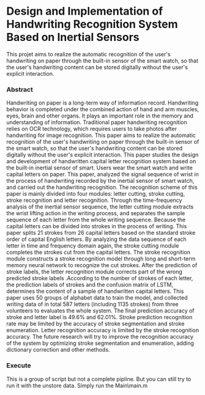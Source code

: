 # Design and Implementation of Handwriting Recognition System Based on Inertial Sensors
This projet aims to realize the automatic recognition of the user's handwriting on paper through the built-in sensor of the smart watch, so that the user's handwriting content can be stored digitally without the user's explicit interaction.

### Abstract
Handwriting on paper is a long-term way of information record. Handwriting
behavior is completed under the combined action of hand and arm muscles, eyes, brain
and other organs. It plays an important role in the memory and understanding of
information. Traditional paper handwriting recognition relies on OCR technology, which requires users to take photos after handwriting for image recognition. This paper
aims to realize the automatic recognition of the user's handwriting on paper through the
built-in sensor of the smart watch, so that the user's handwriting content can be stored
digitally without the user's explicit interaction. This paper studies the design and development of handwritten capital letter
recognition system based on the built-in inertial sensor of smart. Users wear the smart
watch and write capital letters on paper. This paper, analyzed the signal sequence of
wrist in the process of handwriting recorded by the inertial sensor of smart watch, and
carried out the handwriting recognition. The recognition scheme of this paper is mainly
divided into four modules: letter cutting, stroke cutting, stroke recognition and letter
recognition. Through the time-frequency analysis of the inertial sensor sequence, the letter
cutting module extracts the wrist lifting action in the writing process, and separates the
sample sequence of each letter from the whole writing sequence. Because the capital
letters can be divided into strokes in the process of writing. This paper splits 21 strokes
from 26 capital letters based on the standard stroke order of capital English letters. By
analyzing the data sequence of each letter in time and frequency domain again, the
stroke cutting module completes the strokes cut from the capital letters. The stroke
recognition module constructs a stroke recognition model through long and short-term
memory neural network to recognize the cut strokes. After the prediction of stroke
labels, the letter recognition module corrects part of the wrong predicted stroke
labels .According to the number of strokes of each letter, the prediction labels of
strokes and the confusion matrix of LSTM, determines the content of a sample of
handwritten capital letters. This paper uses 50 groups of alphabet data to train the model, and collected
writing data of in total 587 letters (including 1135 strokes) from three volunteers to
evaluates the whole system. The final prediction accuracy of stroke and letter label is
49.6% and 62.01%. Stroke prediction recognition rate may be limited by the accuracy
of stroke segmentation and stroke enumeration. Letter recognition accuracy is limited
by the stroke recognition accuracy. The future research will try to improve the
recognition accuracy of the system by optimizing stroke segmentation and enumeration, adding dictionary correction and other methods.

### Execute
This is a group of script but not a complete pipline. But you can still try to run it with the unstore data.
Simply run the Main\main.m
